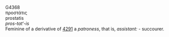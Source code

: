 G4368  
προστάτις  
prostatis  
*pros-tat‘-is*  
Feminine of a derivative of [4291](g4291) a *patroness*, that is,
*assistant:* - succourer.  
